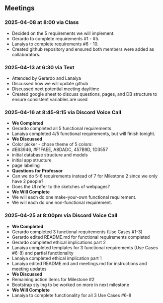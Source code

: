 ## Meetings

### 2025-04-08 at 8:00 via Class
- Decided on the 5 requirements we will implement.
 - Gerardo to complete requirements #1 - #5.
 - Lanaiya to complete requirements #6 - 10.
- Created github repository and ensured both members were added as collaborators.

### 2025-04-13 at 6:30 via Text
- Attended by Gerardo and Lanaiya
- Discussed how we will update github
- Discussed next potential meeting day/time
- Created google sheet to discuss questions, pages, and DB structure to ensure consistent variables are used

### 2025-04-16 at 8:45-9:15 via Discord Voice Call
- **We Completed**
- Gerardo completed all 5 functional requirements
- Lanaiya completed 4/5 functional requirements, but will finish tonight.
- **We Discussed**
 - Color picker - chose theme of 5 colors:
  - #E63946, #F1FAEE, A8DADC, 457B9D, 1D3557
 - initial database structure and models
 - initial app structure
 - page labeling
- **Questions for Professor**
- Can we do 5-6 requirements instead of 7 for Milestone 2 since we only have 2 people?
- Does the UI refer to the sketches of webpages?
- **We Will Complete**
- We will each do one make-your-own functional requirement.
- We will each do one non-functional requirement.

### 2025-04-25 at 8:00pm via Discord Voice Call
- **We Completed**
- Gerardo completed 3 functional requirements (Use Cases #1-3)
- Gerardo edited README.md for functional requirements completed
- Gerardo completed ethical implications part 2
- Lanaiya completed templates for 3 functional requirements (Use Cases #6-8) and partial functionality
- Lanaiya completed ethical implication part 1
- Lanaiya edited README.md and meetings.md for instructions and meeting updates
- **We Discussed**
- Remaining action items for Milestone #2
- Bootstrap styling to be worked on more in next milestone
- **We Will Complete**
- Lanaiya to complete functionality for all 3 Use Cases #6-8

